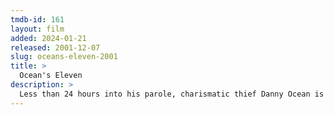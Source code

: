```yaml
---
tmdb-id: 161
layout: film
added: 2024-01-21
released: 2001-12-07
slug: oceans-eleven-2001
title: >
  Ocean's Eleven
description: >
  Less than 24 hours into his parole, charismatic thief Danny Ocean is already rolling out his next plan: In one night, Danny's hand-picked crew of specialists will attempt to steal more than $150 million from three Las Vegas casinos. But to score the cash, Danny risks his chances of reconciling with ex-wife, Tess.
---
```

